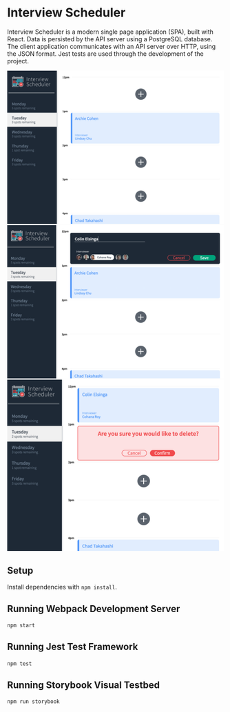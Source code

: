 # Interview Scheduler

Interview Scheduler is a modern single page application (SPA), built with React. Data is persisted by the API server using a PostgreSQL database. The client application communicates with an API server over HTTP, using the JSON format. Jest tests are used through the development of the project.

!["Select a day"](https://github.com/celsinga/scheduler/blob/master/screenshots/app1.png)
!["Add an appointment and choose an interviewer"](https://github.com/celsinga/scheduler/blob/master/screenshots/app2.png)
!["Delete or edit a scheduled appointment"](https://github.com/celsinga/scheduler/blob/master/screenshots/app3.png)

## Setup

Install dependencies with `npm install`.

## Running Webpack Development Server

```sh
npm start
```

## Running Jest Test Framework

```sh
npm test
```

## Running Storybook Visual Testbed

```sh
npm run storybook
```
